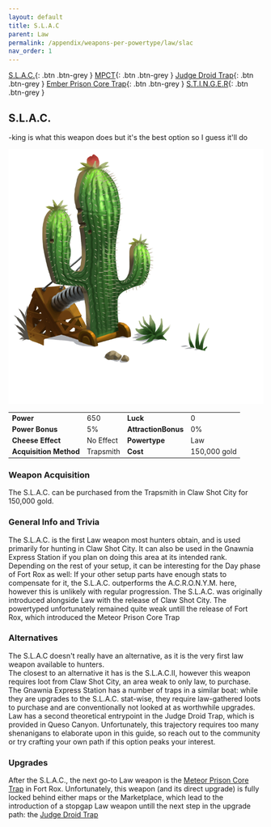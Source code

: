 ```yaml
---
layout: default
title: S.L.A.C
parent: Law
permalink: /appendix/weapons-per-powertype/law/slac
nav_order: 1
---
```

<span class="fs-1">[S.L.A.C.](/appendix/weapons-per-powertype/law/slac){: .btn .btn-grey } </span><span class="fs-1"> [MPCT](/appendix/weapons-per-powertype/law/MPCT){: .btn .btn-grey } </span><span class="fs-1"> [Judge Droid Trap](/appendix/weapons-per-powertype/law/jdt){: .btn .btn-grey } </span><span class="fs-1"> [Ember Prison Core Trap](/appendix/weapons-per-powertype/shadow/epct){: .btn .btn-grey } </span><span class="fs-1"> [S.T.I.N.G.E.R](/appendix/weapons-per-powertype/shadow/stinger){: .btn .btn-grey } </span>
## S.L.A.C.
-king is what this weapon does but it's the best option so I guess it'll do

<img src="/assets/images/slac.png" alt="cactus whacker" width="600">

|||||
|---|---|---|---|
| __Power__ 	| 650 	| __Luck__ 	| 0 	|
| __Power Bonus__ 	| 5% 	|__AttractionBonus__ 	| 0% 	|
| __Cheese Effect__ 	| No Effect 	| __Powertype__ 	| Law 	|
| __Acquisition Method__ 	| Trapsmith 	| __Cost__ 	| 150,000 gold 	|

### Weapon Acquisition
The S.L.A.C. can be purchased from the Trapsmith in Claw Shot City for 150,000 gold.

### General Info and Trivia
The S.L.A.C. is the first Law weapon most hunters obtain, and is used primarily for hunting in Claw Shot City. It can also be used in the Gnawnia Express Station if you plan on doing this area at its intended rank. Depending on the rest of your setup, it can be interesting for the Day phase of Fort Rox as well: If your other setup parts have enough stats to compensate for it, the S.L.A.C. outperforms the A.C.R.O.N.Y.M. here, however this is unlikely with regular progression.
The S.L.A.C. was originally introduced alongside Law with the release of Claw Shot City. The powertyped unfortunately remained quite weak untill the release of Fort Rox, which introduced the Meteor Prison Core Trap

### Alternatives
The S.L.A.C doesn't really have an alternative, as it is the very first law weapon available to hunters.  
The closest to an alternative it has is the S.L.A.C.II, however this weapon requires loot from Claw Shot City, an area weak to only law, to purchase. The Gnawnia Express Station has a number of traps in a similar boat: while they are upgrades to the S.L.A.C. stat-wise, they require law-gathered loots to purchase and are conventionally not looked at as worthwhile upgrades.  
Law has a second theoretical entrypoint in the Judge Droid Trap, which is provided in Queso Canyon. Unfortunately, this trajectory requires too many shenanigans to elaborate upon in this guide, so reach out to the community or try crafting your own path if this option peaks your interest.

### Upgrades
After the S.L.A.C., the next go-to Law weapon is the [Meteor Prison Core Trap](/appendix/weapons-per-powertype/law/mpct) in Fort Rox. Unfortunately, this weapon (and its direct upgrade) is fully locked behind either maps or the Marketplace, which lead to the introduction of a stopgap Law weapon untill the next step in the upgrade path: the [Judge Droid Trap](/appendix/weapons-per-powertype/law/jdt)
